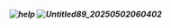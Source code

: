 <h5 align="center">
  
![help](https://komarev.com/ghpvc/?username=Jl-YEONG&color=88FDAF&label=Grems+Watching+Me)
![Untitled89_20250502060402](https://github.com/user-attachments/assets/f99d6487-fc23-4f4e-996d-00630cb52b6e)
